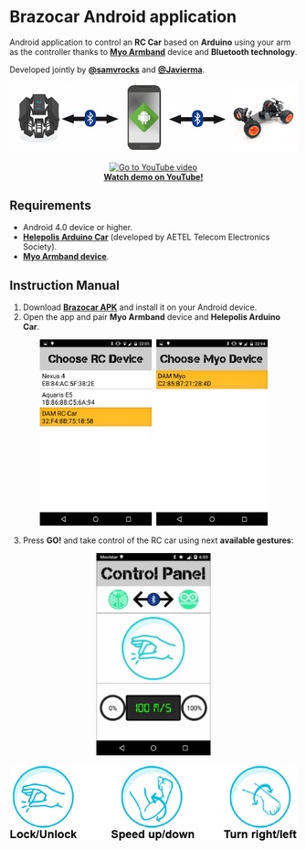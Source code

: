 # Brazocar Android application

Android application to control an **RC Car** based on **Arduino** using your arm as the controller thanks to **[Myo Armband](https://www.myo.com)** device and **Bluetooth technology**.

Developed jointly by **[@samvrocks](https://github.com/samvrocks)** and **[@Javierma](https://github.com/Javierma)**.

<p align="center">
  <img border="0" src="imgs/diagram.png">
</p>

<p align="center">
  <a href="https://www.youtube.com/watch?v=PfhPWDUyZ_s">
    <img border="0" alt="Go to YouTube video" src="https://img.youtube.com/vi/PfhPWDUyZ_s/0.jpg">
    <br/>
    <b>Watch demo on YouTube!</b>
  </a>
</p>

## Requirements
* Android 4.0 device or higher.
* **[Helepolis Arduino Car](https://github.com/Javierma/Helepolis)** (developed by AETEL Telecom Electronics Society).
* **[Myo Armband device](https://www.myo.com)**.

## Instruction Manual
1. Download **[Brazocar APK](src/BrazoCar/bin/BrazoCar.apk)** and install it on your Android device.
2. Open the app and pair **Myo Armband** device and **Helepolis Arduino Car**.
<p align="center">
  <img border="0" src="imgs/pairing.png">
</p>

3. Press **GO!** and take control of the RC car using next **available gestures**:
<p align="center">
  <img border="0" src="imgs/screenshot.png" width="200">
</p>

<p align="center">
  <img border="0" src="imgs/gestures.png">
</p>
